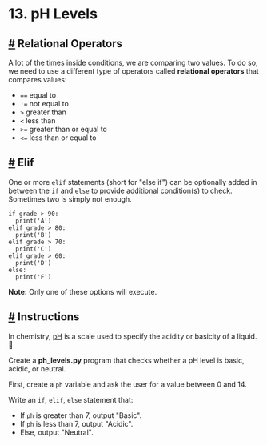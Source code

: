 # 13\. pH Levels

## [#](https://www.codedex.io/python/13-ph-levels#relational-operators) Relational Operators

A lot of the times inside conditions, we are comparing two values. To do so, we need to use a different type of operators called **relational operators** that compares values:

-   `==` equal to
-   `!=` not equal to
-   `>` greater than
-   `<` less than
-   `>=` greater than or equal to
-   `<=` less than or equal to

## [#](https://www.codedex.io/python/13-ph-levels#elif) Elif

One or more `elif` statements (short for "else if") can be optionally added in between the `if` and `else` to provide additional condition(s) to check. Sometimes two is simply not enough.

    if grade > 90:
      print('A')
    elif grade > 80:
      print('B')
    elif grade > 70:
      print('C')
    elif grade > 60:
      print('D')
    else:
      print('F')
    

**Note:** Only one of these options will execute.

## [#](https://www.codedex.io/python/13-ph-levels#instructions) Instructions

In chemistry, [pH](https://en.wikipedia.org/wiki/PH) is a scale used to specify the acidity or basicity of a liquid. 🧪

Create a **ph\_levels.py** program that checks whether a pH level is basic, acidic, or neutral.

First, create a `ph` variable and ask the user for a value between 0 and 14.

Write an `if`, `elif`, `else` statement that:

-   If `ph` is greater than 7, output "Basic".
-   If `ph` is less than 7, output "Acidic".
-   Else, output "Neutral".



